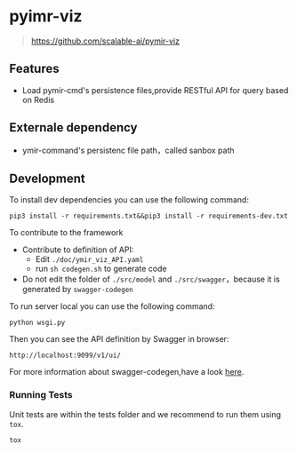 # pyimr-viz

> https://github.com/scalable-ai/pymir-viz

## Features

- Load pymir-cmd's persistence files,provide RESTful API for query based on Redis

## Externale dependency
- ymir-command's persistenc file path，called sanbox path

## Development
To install dev dependencies you can use the following command:
```shell script
pip3 install -r requirements.txt&&pip3 install -r requirements-dev.txt 
```

To contribute to the framework
- Contribute to definition of API:
  - Edit `./doc/ymir_viz_API.yaml`
  - run `sh codegen.sh` to generate code
- Do not edit the folder of `./src/model` and `./src/swagger`，because it is generated by `swagger-codegen`

To run server local you can use the following command:
```
python wsgi.py
```
Then you can see the API definition by Swagger in browser:
```shell script
http://localhost:9099/v1/ui/
```

For more information about swagger-codegen,have a look [here](https://github.com/swagger-api/swagger-codegen).

### Running Tests
Unit tests are within the tests folder and we recommend to run them using `tox`.
```
tox
```